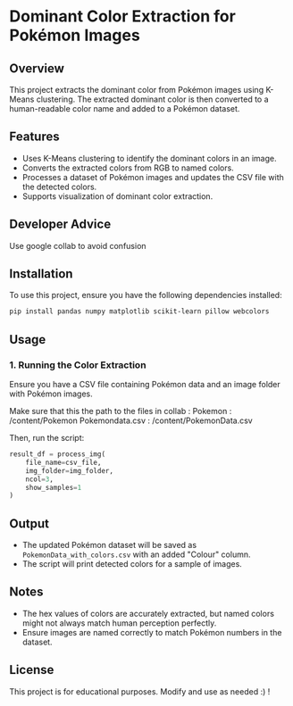 # Dominant Color Extraction for Pokémon Images

## Overview
This project extracts the dominant color from Pokémon images using K-Means clustering. The extracted dominant color is then converted to a human-readable color name and added to a Pokémon dataset.

## Features
- Uses K-Means clustering to identify the dominant colors in an image.
- Converts the extracted colors from RGB to named colors.
- Processes a dataset of Pokémon images and updates the CSV file with the detected colors.
- Supports visualization of dominant color extraction.

## Developer Advice
Use google collab to avoid confusion

## Installation
To use this project, ensure you have the following dependencies installed:

```bash
pip install pandas numpy matplotlib scikit-learn pillow webcolors
```

## Usage
### 1. Running the Color Extraction
Ensure you have a CSV file containing Pokémon data and an image folder with Pokémon images.

Make sure that this the path to the files in collab : 
Pokemon : /content/Pokemon
Pokemondata.csv : /content/PokemonData.csv

Then, run the script:
```python
result_df = process_img(
    file_name=csv_file,
    img_folder=img_folder,
    ncol=3,
    show_samples=1
)
```

## Output
- The updated Pokémon dataset will be saved as `PokemonData_with_colors.csv` with an added "Colour" column.
- The script will print detected colors for a sample of images.

## Notes
- The hex values of colors are accurately extracted, but named colors might not always match human perception perfectly.
- Ensure images are named correctly to match Pokémon numbers in the dataset.

## License
This project is for educational purposes. Modify and use as needed :) !
